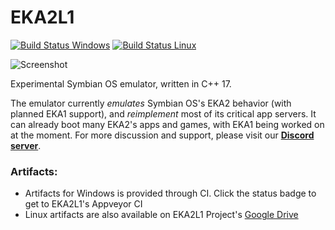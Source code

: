 # EKA2L1 
[![Build Status Windows](https://ci.appveyor.com/api/projects/status/hnm73527hkrfrffm/branch/master?svg=true)](https://ci.appveyor.com/project/bentokun/eka2l1-mjiuq/branch/master) [![Build Status Linux](https://travis-ci.org/EKA2L1/EKA2L1.svg?branch=master)](https://travis-ci.org/EKA2L1/EKA2L1)

![Screenshot](screenshots/result_animated.gif)

Experimental Symbian OS emulator, written in C++ 17. 

The emulator currently *emulates* Symbian OS's EKA2 behavior (with planned EKA1 support), and *reimplement* most of its critical app servers. It can already boot many EKA2's apps and games, with EKA1 being worked on at the moment. For more discussion and support, please visit our [**Discord server**](https://discord.gg/5Bm5SJ9).

### Artifacts:
  * Artifacts for Windows is provided through CI. Click the status badge to get to EKA2L1's Appveyor CI
  * Linux artifacts are also available on EKA2L1 Project's [Google Drive](https://drive.google.com/open?id=1nXNL1n7hKX05JzF25u6pHAXP-VrV2EX9)
